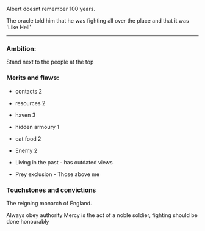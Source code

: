 
Albert doesnt remember 100 years.

The oracle told him that he was fighting all over the place and that it was 'Like Hell'

---
### Ambition:
Stand next to the people at the top

### Merits and flaws:
- contacts 2
- resources 2
- haven 3
- hidden armoury 1
- eat food 2

- Enemy 2
- Living in the past - has outdated views
- Prey exclusion - Those above me


### Touchstones and convictions
The reigning monarch of England.

Always obey authority
Mercy is the act of a noble soldier, fighting should be done honourably

